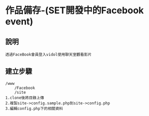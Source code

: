 # 作品備存-(SET開發中的Facebook event)

## 說明
	透過FaceBook會員登入vidol使用聊天室觀看影片

## 建立步驟
	/www
		/Facebook
		/site
	1.clone後將目錄上傳
	2.複製site->config.sample.php到site->config.php
	3.編輯config.php下的相關資料
